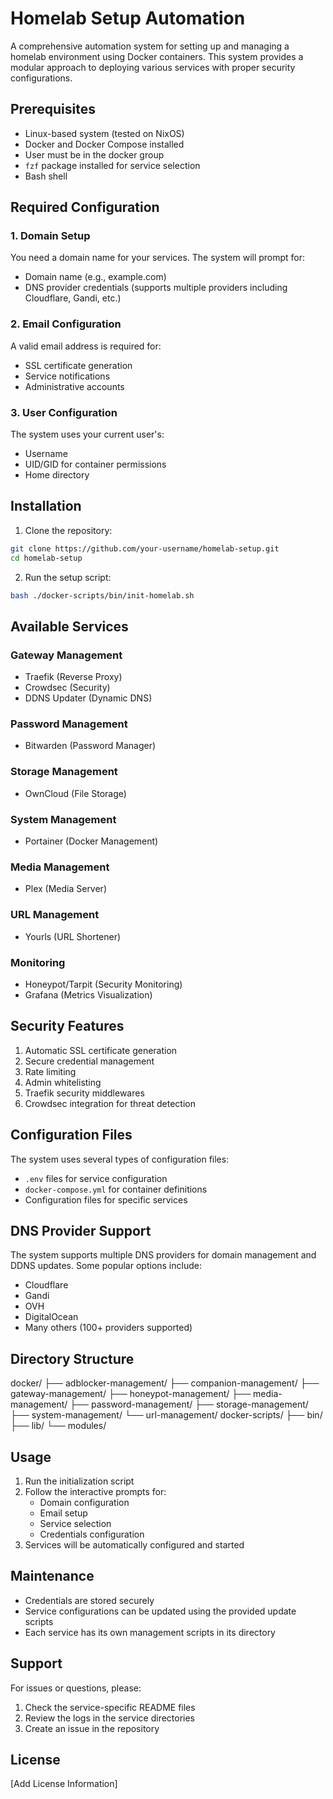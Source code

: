 # Homelab Setup Automation

A comprehensive automation system for setting up and managing a homelab environment using Docker containers. This system provides a modular approach to deploying various services with proper security configurations.

## Prerequisites

- Linux-based system (tested on NixOS)
- Docker and Docker Compose installed
- User must be in the docker group
- `fzf` package installed for service selection
- Bash shell

## Required Configuration

### 1. Domain Setup
You need a domain name for your services. The system will prompt for:
- Domain name (e.g., example.com)
- DNS provider credentials (supports multiple providers including Cloudflare, Gandi, etc.)

### 2. Email Configuration
A valid email address is required for:
- SSL certificate generation
- Service notifications
- Administrative accounts

### 3. User Configuration
The system uses your current user's:
- Username
- UID/GID for container permissions
- Home directory

## Installation

1. Clone the repository:
```bash
git clone https://github.com/your-username/homelab-setup.git
cd homelab-setup
```

2. Run the setup script:
```bash
bash ./docker-scripts/bin/init-homelab.sh
```

## Available Services

### Gateway Management
- Traefik (Reverse Proxy)
- Crowdsec (Security)
- DDNS Updater (Dynamic DNS)

### Password Management
- Bitwarden (Password Manager)

### Storage Management
- OwnCloud (File Storage)

### System Management
- Portainer (Docker Management)

### Media Management
- Plex (Media Server)

### URL Management
- Yourls (URL Shortener)

### Monitoring
- Honeypot/Tarpit (Security Monitoring)
- Grafana (Metrics Visualization)

## Security Features

1. Automatic SSL certificate generation
2. Secure credential management
3. Rate limiting
4. Admin whitelisting
5. Traefik security middlewares
6. Crowdsec integration for threat detection

## Configuration Files

The system uses several types of configuration files:
- `.env` files for service configuration
- `docker-compose.yml` for container definitions
- Configuration files for specific services

## DNS Provider Support

The system supports multiple DNS providers for domain management and DDNS updates. Some popular options include:
- Cloudflare
- Gandi
- OVH
- DigitalOcean
- Many others (100+ providers supported)

## Directory Structure

docker/
├── adblocker-management/
├── companion-management/
├── gateway-management/
├── honeypot-management/
├── media-management/
├── password-management/
├── storage-management/
├── system-management/
└── url-management/
docker-scripts/
├── bin/
├── lib/
└── modules/

## Usage

1. Run the initialization script
2. Follow the interactive prompts for:
   - Domain configuration
   - Email setup
   - Service selection
   - Credentials configuration
3. Services will be automatically configured and started

## Maintenance

- Credentials are stored securely
- Service configurations can be updated using the provided update scripts
- Each service has its own management scripts in its directory

## Support

For issues or questions, please:
1. Check the service-specific README files
2. Review the logs in the service directories
3. Create an issue in the repository

## License

[Add License Information]